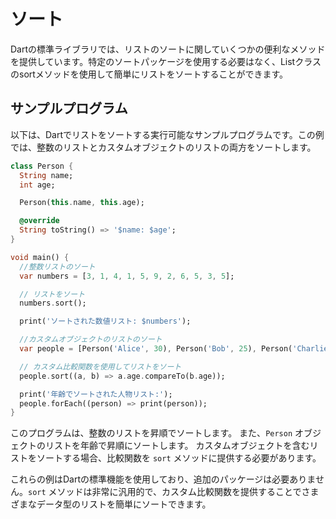 # ソート
Dartの標準ライブラリでは、リストのソートに関していくつかの便利なメソッドを提供しています。特定のソートパッケージを使用する必要はなく、Listクラスのsortメソッドを使用して簡単にリストをソートすることができます。

## サンプルプログラム

以下は、Dartでリストをソートする実行可能なサンプルプログラムです。この例では、整数のリストとカスタムオブジェクトのリストの両方をソートします。

```dart
class Person {
  String name;
  int age;

  Person(this.name, this.age);

  @override
  String toString() => '$name: $age';
}

void main() {
  //整数リストのソート
  var numbers = [3, 1, 4, 1, 5, 9, 2, 6, 5, 3, 5];

  // リストをソート
  numbers.sort();

  print('ソートされた数値リスト: $numbers');

  //カスタムオブジェクトのリストのソート
  var people = [Person('Alice', 30), Person('Bob', 25), Person('Charlie', 35)];

  // カスタム比較関数を使用してリストをソート
  people.sort((a, b) => a.age.compareTo(b.age));

  print('年齢でソートされた人物リスト:');
  people.forEach((person) => print(person));
}
```

このプログラムは、整数のリストを昇順でソートします。
また、`Person` オブジェクトのリストを年齢で昇順にソートします。
カスタムオブジェクトを含むリストをソートする場合、比較関数を `sort` メソッドに提供する必要があります。

これらの例はDartの標準機能を使用しており、追加のパッケージは必要ありません。`sort` メソッドは非常に汎用的で、カスタム比較関数を提供することでさまざまなデータ型のリストを簡単にソートできます。
